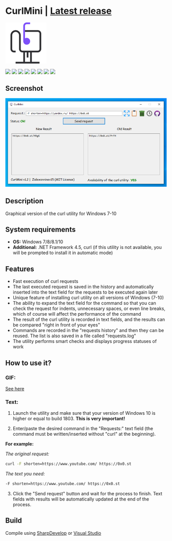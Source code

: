 # CurlMini | [Latest release](https://github.com/Zalexanninev15/CurlMini/releases/latest)

![alt](https://github.com/Zalexanninev15/CurlMini/blob/master/Logo.png?raw=true)

[![](https://img.shields.io/badge/OS-Windows-informational?logo=windows)](https://github.com/Zalexanninev15/CurlMini)
[![](https://img.shields.io/github/v/release/Zalexanninev15/CurlMini)](https://github.com/Zalexanninev15/CurlMini/releases/latest)
[![](https://img.shields.io/github/downloads/Zalexanninev15/CurlMini/total.svg)](https://github.com/Zalexanninev15/CurlMini/releases)
[![](https://img.shields.io/github/last-commit/Zalexanninev15/CurlMini)](https://github.com/Zalexanninev15/CurlMini/commits/master)
[![](https://img.shields.io/badge/license-MIT-blue.svg)](LICENSE)
[![](https://img.shields.io/badge/donate_and_read_news-Boosty-F0672B.svg)](https://boosty.to/maxik-zalexanninev15)
[![](https://img.shields.io/badge/donate-QIWI-FF8C00.svg)](https://qiwi.com/n/ZALEXANNINEV15)
[![](https://img.shields.io/badge/donate-YooMoney-8B3FFD.svg)](https://yoomoney.ru/to/410015106319420)

## Screenshot

![alt](https://github.com/Zalexanninev15/CurlMini/blob/master/CurlMini-Screenshot.png)

## Description
Graphical version of the curl utility for Windows 7-10

## System requirements
* **OS:** Windows 7/8/8.1/10
* **Additional:** .NET Framework 4.5, curl (if this utility is not available, you will be prompted to install it in automatic mode)

## Features

* Fast execution of curl requests
* The last executed request is saved in the history and automatically inserted into the text field for the requests to be executed again later
* Unique feature of installing curl utility on all versions of Windows (7-10)
* The ability to expand the text field for the command so that you can check the request for indents, unnecessary spaces, or even line breaks, which of course will affect the performance of the command
* The result of the curl utility is recorded in text fields, and the results can be compared "right in front of your eyes"
* Commands are recorded in the "requests history" and then they can be reused. The list is also saved in a file called "requests.log"
* The utility performs smart checks and displays progress statuses of work

## How to use it?

### GIF: 

[See here](https://github.com/Zalexanninev15/CurlMini/blob/master/CurlMini-Example.gif)

### Text:

1. Launch the utility and make sure that your version of Windows 10 is higher or equal to build 1803. **This is very important!**

2. Enter/paste the desired command in the "Requests:" text field (the command must be written/inserted without "curl" at the beginning). 

**For example:**

*The original request:* 

```bash
curl -F shorten=https://www.youtube.com/ https://0x0.st
```

*The text you need:*

```bash
-F shorten=https://www.youtube.com/ https://0x0.st
```

3. Click the "Send request" button and wait for the process to finish. Text fields with results will be automatically updated at the end of the process.

## Build

Compile using [SharpDevelop](https://sourceforge.net/projects/sharpdevelop) or [Visual Studio](https://visualstudio.microsoft.com/vs)
